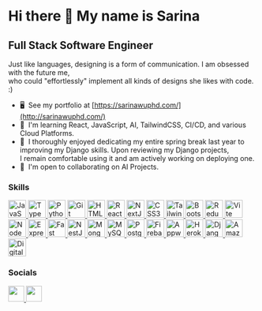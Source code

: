 Hi there 👋 My name is Sarina 
==========================

Full Stack Software Engineer
----------------------------

Just like languages, designing is a form of communication. I am obsessed with the future me,\
who could "effortlessly" implement all kinds of designs she likes with code. :)

* 🖥️  See my portfolio at [https://sarinawuphd.com/](http://sarinawuphd.com/)
* 🧠  I'm learning React, JavaScript, AI, TailwindCSS, CI/CD, and various Cloud Platforms.
* 🧠  I thoroughly enjoyed dedicating my entire spring break last year to improving my Django skills. Upon reviewing my Django projects,\
      I remain comfortable using it and am actively working on deploying one.
* 🤝  I'm open to collaborating on AI Projects. 

### Skills

<p align="left">
  <a href="https://developer.mozilla.org/en-US/docs/Web/JavaScript" target="_blank" rel="noreferrer">
    <img src="https://raw.githubusercontent.com/danielcranney/readme-generator/main/public/icons/skills/javascript-colored.svg" width="36" height="36" alt="JavaScript" />
  </a>
  <a href="https://www.typescriptlang.org/" target="_blank" rel="noreferrer">
    <img src="https://raw.githubusercontent.com/danielcranney/readme-generator/main/public/icons/skills/typescript-colored.svg" width="36" height="36" alt="TypeScript" />
  </a>
  <a href="https://www.python.org/" target="_blank" rel="noreferrer">
    <img src="https://raw.githubusercontent.com/danielcranney/readme-generator/main/public/icons/skills/python-colored.svg" width="36" height="36" alt="Python" />
  </a>
  <a href="https://git-scm.com/" target="_blank" rel="noreferrer">
    <img src="https://raw.githubusercontent.com/danielcranney/readme-generator/main/public/icons/skills/git-colored.svg" width="36" height="36" alt="Git" />
  </a>
  <a href="https://developer.mozilla.org/en-US/docs/Glossary/HTML5" target="_blank" rel="noreferrer">
    <img src="https://raw.githubusercontent.com/danielcranney/readme-generator/main/public/icons/skills/html5-colored.svg" width="36" height="36" alt="HTML5" />
  </a>
  <a href="https://reactjs.org/" target="_blank" rel="noreferrer">
    <img src="https://raw.githubusercontent.com/danielcranney/readme-generator/main/public/icons/skills/react-colored.svg" width="36" height="36" alt="React" />
  </a>
  <a href="https://nextjs.org/docs" target="_blank" rel="noreferrer">
    <img src="https://raw.githubusercontent.com/danielcranney/readme-generator/main/public/icons/skills/nextjs-colored.svg" width="36" height="36" alt="NextJs" />
  </a>
  <a href="https://www.w3.org/TR/CSS/#css" target="_blank" rel="noreferrer">
    <img src="https://raw.githubusercontent.com/danielcranney/readme-generator/main/public/icons/skills/css3-colored.svg" width="36" height="36" alt="CSS3" />
  </a>
  <a href="https://tailwindcss.com/" target="_blank" rel="noreferrer">
    <img src="https://raw.githubusercontent.com/danielcranney/readme-generator/main/public/icons/skills/tailwindcss-colored.svg" width="36" height="36" alt="TailwindCSS" />
  </a>
  <a href="https://getbootstrap.com/" target="_blank" rel="noreferrer">
    <img src="https://raw.githubusercontent.com/danielcranney/readme-generator/main/public/icons/skills/bootstrap-colored.svg" width="36" height="36" alt="Bootstrap" />
  </a>
  <a href="https://redux.js.org/" target="_blank" rel="noreferrer">
    <img src="https://raw.githubusercontent.com/danielcranney/readme-generator/main/public/icons/skills/redux-colored.svg" width="36" height="36" alt="Redux" />
  </a>
  <a href="https://vitejs.dev/" target="_blank" rel="noreferrer">
    <img src="https://raw.githubusercontent.com/danielcranney/readme-generator/main/public/icons/skills/vite-colored.svg" width="36" height="36" alt="Vite" />
  </a>
  <a href="https://nodejs.org/en/" target="_blank" rel="noreferrer">
    <img src="https://raw.githubusercontent.com/danielcranney/readme-generator/main/public/icons/skills/nodejs-colored.svg" width="36" height="36" alt="NodeJS" />
  </a>
  <a href="https://expressjs.com/" target="_blank" rel="noreferrer">
    <img src="https://raw.githubusercontent.com/danielcranney/readme-generator/main/public/icons/skills/express-colored.svg" width="36" height="36" alt="Express" />
  </a>
  <a href="https://fastapi.tiangolo.com/" target="_blank" rel="noreferrer">
    <img src="https://raw.githubusercontent.com/danielcranney/readme-generator/main/public/icons/skills/fastapi-colored.svg" width="36" height="36" alt="Fast API" />
  </a>
  <a href="https://docs.nestjs.com/" target="_blank" rel="noreferrer">
    <img src="https://raw.githubusercontent.com/danielcranney/readme-generator/main/public/icons/skills/nestjs-colored.svg" width="36" height="36" alt="NestJS" />
  </a>
  <a href="https://www.mongodb.com/" target="_blank" rel="noreferrer">
    <img src="https://raw.githubusercontent.com/danielcranney/readme-generator/main/public/icons/skills/mongodb-colored.svg" width="36" height="36" alt="MongoDB" />
  </a>
  <a href="https://www.mysql.com/" target="_blank" rel="noreferrer">
    <img src="https://raw.githubusercontent.com/danielcranney/readme-generator/main/public/icons/skills/mysql-colored.svg" width="36" height="36" alt="MySQL" />
  </a>
  <a href="https://www.postgresql.org/" target="_blank" rel="noreferrer">
    <img src="https://raw.githubusercontent.com/danielcranney/readme-generator/main/public/icons/skills/postgresql-colored.svg" width="36" height="36" alt="PostgreSQL" />
  </a>
  <a href="https://firebase.google.com/" target="_blank" rel="noreferrer">
    <img src="https://raw.githubusercontent.com/danielcranney/readme-generator/main/public/icons/skills/firebase-colored.svg" width="36" height="36" alt="Firebase" />
  </a>
  <a href="https://appwrite.io/" target="_blank" rel="noreferrer">
    <img src="https://raw.githubusercontent.com/danielcranney/readme-generator/main/public/icons/skills/appwrite-colored.svg" width="36" height="36" alt="Appwrite" />
  </a>
  <a href="https://www.heroku.com/" target="_blank" rel="noreferrer">
    <img src="https://raw.githubusercontent.com/danielcranney/readme-generator/main/public/icons/skills/heroku-colored.svg" width="36" height="36" alt="Heroku" />
  </a>
  <a href="https://www.djangoproject.com/" target="_blank" rel="noreferrer">
    <img src="https://raw.githubusercontent.com/danielcranney/readme-generator/main/public/icons/skills/django-colored.svg" width="36" height="36" alt="Django" />
  </a>
  <a href="https://aws.amazon.com" target="_blank" rel="noreferrer">
    <img src="https://raw.githubusercontent.com/danielcranney/readme-generator/main/public/icons/skills/aws-colored.svg" width="36" height="36" alt="Amazon Web Services" />
  </a>
  <a href="https://www.digitalocean.com" target="_blank" rel="noreferrer">
    <img src="https://raw.githubusercontent.com/danielcranney/readme-generator/main/public/icons/skills/digitalocean-colored.svg" width="36" height="36" alt="Digital Ocean" />
  </a>

### Socials

<p align="left"> 
  <a href="https://www.github.com/wsrn829" target="_blank" rel="noreferrer"> 
    <picture> 
    <source media="(prefers-color-scheme: dark)" srcset="https://raw.githubusercontent.com/danielcranney/readme-generator/main/public/icons/socials/github-dark.svg" /> 
    <source media="(prefers-color-scheme: light)" srcset="https://raw.githubusercontent.com/danielcranney/readme-generator/main/public/icons/socials/github.svg" /> 
    <img src="https://raw.githubusercontent.com/danielcranney/readme-generator/main/public/icons/socials/github.svg" width="32" height="32" /> 
    </picture> 
  </a> 
  <a href="https://www.linkedin.com/in/wsrn829" target="_blank" rel="noreferrer"> 
    <picture> 
    <source media="(prefers-color-scheme: dark)" srcset="https://raw.githubusercontent.com/danielcranney/readme-generator/main/public/icons/socials/linkedin-dark.svg" /> 
    <source media="(prefers-color-scheme: light)" srcset="https://raw.githubusercontent.com/danielcranney/readme-generator/main/public/icons/socials/linkedin.svg" /> 
    <img src="https://raw.githubusercontent.com/danielcranney/readme-generator/main/public/icons/socials/linkedin.svg" width="32" height="32" /> 
    </picture> 
  </a>
</p>
